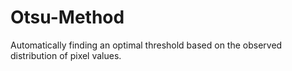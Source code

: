 # Otsu-Method
 Automatically finding an optimal threshold based on the observed distribution of pixel values.
